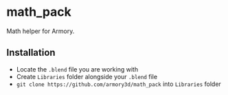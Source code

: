 # math_pack

Math helper for Armory.

## Installation

- Locate the `.blend` file you are working with
- Create `Libraries` folder alongside your `.blend` file
- `git clone https://github.com/armory3d/math_pack` into `Libraries` folder
